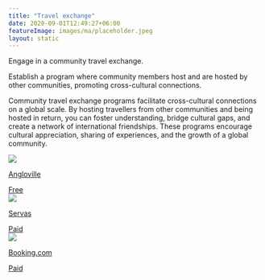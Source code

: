 ```yaml
---
title: "Travel exchange"
date: 2020-09-01T12:49:27+06:00
featureImage: images/ma/placeholder.jpeg
layout: static
---
```


Engage in a community travel exchange.

Establish a program where community members host and are hosted by other communities, promoting cross-cultural connections.

Community travel exchange programs facilitate cross-cultural connections on a global scale. By hosting travellers from other communities and being hosted in return, you can foster understanding, bridge cultural gaps, and create a network of international friendships. These programs encourage cultural appreciation, sharing of experiences, and the growth of a global community.

<a class="ma-link" href="https://angloville.com/"><div class="ma-card ma-card-Community"><div class="ma-icon"><img src ="/images/Icon-check - community - opacity.svg"/></div><div class="ma-name"><p>Angloville</p></div><div class="ma-paid-text"><span>Free</span></div></div></a><a class="ma-link" href="https://servas.org/"><div class="ma-card ma-card-Community"><div class="ma-icon"><img src ="/images/Icon-pound - community - opacity.svg"/></div><div class="ma-name"><p>Servas</p></div><div class="ma-paid-text"><span>Paid</span></div></div></a><a class="ma-link" href="https://www.booking.com/"><div class="ma-card ma-card-Community"><div class="ma-icon"><img src ="/images/Icon-pound - community - opacity.svg"/></div><div class="ma-name"><p>Booking.com</p></div><div class="ma-paid-text"><span>Paid</span></div></div></a>  

<br/><br/>






